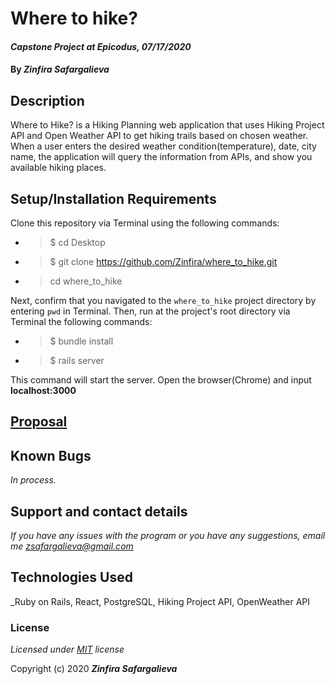 # Where to hike?

#### _Capstone Project at Epicodus, 07/17/2020_

#### By _**Zinfira Safargalieva**_

## Description

Where to Hike? is a Hiking Planning web application that uses Hiking Project API and Open Weather API to get hiking trails based on chosen weather. When a user enters the desired weather condition(temperature), date, city name, the application will query the information from APIs, and show you available hiking places.


## Setup/Installation Requirements

Clone this repository via Terminal using the following commands:

* >$ cd Desktop
* >$ git clone https://github.com/Zinfira/where_to_hike.git
* >cd where_to_hike

Next, confirm that you navigated to the `where_to_hike` project directory by entering ```pwd``` in Terminal.
Then, run at the project's root directory via Terminal the following commands:

* >$ bundle install
* >$ rails server

This command will start the server. Open the browser(Chrome) and input __localhost:3000__


## [Proposal](https://docs.google.com/document/d/17BJFfzLgY3h7ArMgGI004w4JlvTRYX-_fXCfQ8E_mVk/edit?usp=sharing) 


## Known Bugs

_In process._


## Support and contact details

_If you have any issues with the program or you have any suggestions, email me <zsafargalieva@gmail.com>_


## Technologies Used

_Ruby on Rails, React, PostgreSQL, Hiking Project API, OpenWeather API


### License

*Licensed under [MIT](https://en.wikipedia.org/wiki/MIT_License) license*

Copyright (c) 2020 **_Zinfira Safargalieva_**